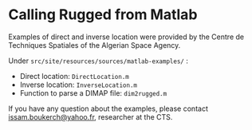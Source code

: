 <!--- Copyright 2013-2018 CS Systèmes d'Information
  Licensed under the Apache License, Version 2.0 (the "License");
  you may not use this file except in compliance with the License.
  You may obtain a copy of the License at
  
    http://www.apache.org/licenses/LICENSE-2.0
  
  Unless required by applicable law or agreed to in writing, software
  distributed under the License is distributed on an "AS IS" BASIS,
  WITHOUT WARRANTIES OR CONDITIONS OF ANY KIND, either express or implied.
  See the License for the specific language governing permissions and
  limitations under the License.
-->

# Calling Rugged from Matlab

Examples of direct and inverse location were provided by the Centre de Techniques Spatiales of the Algerian Space Agency. 

Under `src/site/resources/sources/matlab-examples/` : 
 
 * Direct location: `DirectLocation.m`
 * Inverse location: `InverseLocation.m`
 * Function to parse a DIMAP file: `dim2rugged.m`

If you have any question about the examples, please contact issam.boukerch@yahoo.fr, researcher at the CTS.
